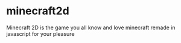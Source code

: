 # minecraft2d
Minecraft 2D is the game you all know and love minecraft remade in javascript for your pleasure
